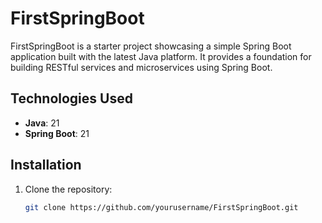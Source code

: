 # FirstSpringBoot

FirstSpringBoot is a starter project showcasing a simple Spring Boot application built with the latest Java platform. It provides a foundation for building RESTful services and microservices using Spring Boot.

## Technologies Used

- **Java**: 21
- **Spring Boot**: 21

## Installation

1. Clone the repository:
   ```bash
   git clone https://github.com/yourusername/FirstSpringBoot.git
